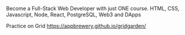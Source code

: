 Become a Full-Stack Web Developer with just ONE course. HTML, CSS, Javascript, Node, React, PostgreSQL, Web3 and DApps

Practice on Grid
https://appbrewery.github.io/gridgarden/
